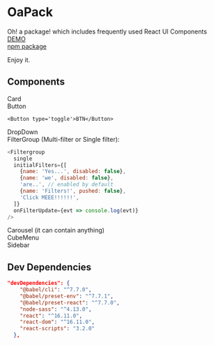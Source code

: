 # OaPack

Oh! a package! which includes frequently used React UI Components  
[DEMO](https://gnimoay.com/post/oapack)  
[npm package](https://www.npmjs.com/package/oapack)

Enjoy it.

## Components

Card  
Button

```
<Button type='toggle'>BTN</Button>
```

DropDown  
FilterGroup (Multi-filter or Single filter):

```js
<Filtergroup
  single
  initialFilters={[
    {name: 'Yes...', disabled: false},
    {name: 'we', disabled: false},
    'are..', // enabled by default
    {name: 'Filters!', pushed: false},
    'Click MEEE!!!!!!',
  ]}
  onFilterUpdate={evt => console.log(evt)}
/>
```

Carousel (it can contain anything)  
CubeMenu  
Sidebar

## Dev Dependencies

```json
"devDependencies": {
    "@babel/cli": "^7.7.0",
    "@babel/preset-env": "^7.7.1",
    "@babel/preset-react": "^7.7.0",
    "node-sass": "^4.13.0",
    "react": "^16.11.0",
    "react-dom": "^16.11.0",
    "react-scripts": "3.2.0"
  },
```
